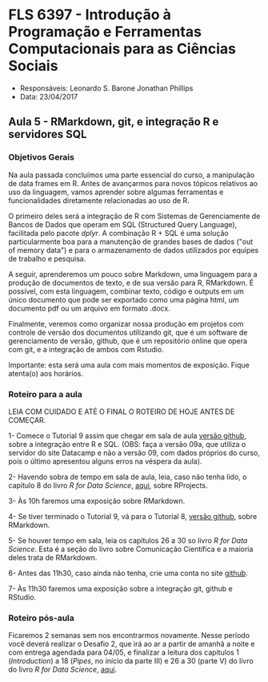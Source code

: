 #  FLS 6397 - Introdução à Programação e Ferramentas Computacionais para as Ciências Sociais

- Responsáveis: Leonardo S. Barone Jonathan Phillips
- Data: 23/04/2017

## Aula 5 -  RMarkdown, git, e integração R e servidores SQL

### Objetivos Gerais

Na aula passada concluímos uma parte essencial do curso, a manipulação de data frames em R. Antes de avançarmos para novos tópicos relativos ao uso da linguagem, vamos aprender sobre algumas ferramentas e funcionalidades diretamente relacionadas ao uso de R.

O primeiro deles será a integração de R com Sistemas de Gerenciamente de Bancos de Dados que operam em SQL (Structured Query Language), facilitada pelo pacote _dplyr_. A combinação R + SQL é uma solução particularmente boa para a manutenção de grandes bases de dados ("out of memory data") e para o armazenamento de dados utilizados por equipes de trabalho e pesquisa.

A seguir, aprenderemos um pouco sobre Markdown, uma linguagem para a produção de documentos de texto, e de sua versão para R, RMarkdown. É possível, com esta linguagem, combinar texto, código e outputs em um único documento que pode ser exportado como uma página html, um documento pdf ou um arquivo em formato .docx.

Finalmente, veremos como organizar nossa produção em projetos com controle de versão dos documentos utilizando git, que é um software de gerenciamento de versão, github, que é um repositório online que opera com git, e a integração de ambos com Rstudio.

Importante: esta será uma aula com mais momentos de exposição. Fique atenta(o) aos horários.

### Roteiro para a aula

LEIA COM CUIDADO E ATÉ O FINAL O ROTEIRO DE HOJE ANTES DE COMEÇAR.

1- Comece o Tutorial 9 assim que chegar em sala de aula [versão github](https://github.com/leobarone/FLS6397_2018/blob/master/tutorials/tutorial09a.Rmd), sobre a integração entre R e SQL. (OBS: faça a versão 09a, que utiliza o servidor do site Datacamp e não a versão 09, com dados próprios do curso, pois o último apresentou alguns erros na véspera da aula). 

2- Havendo sobra de tempo em sala de aula, leia, caso não tenha lido, o capítulo 8 do livro _R for Data Science_, [aqui](http://r4ds.had.co.nz/workflow-projects.html), sobre RProjects.

3- Às 10h faremos uma exposição sobre RMarkdown.

4- Se tiver terminado o Tutorial 9, vá para o Tutorial 8, [versão github](https://github.com/leobarone/FLS6397_2018/blob/master/tutorials/tutorial09a.Rmd), sobre RMarkdown.

5- Se houver tempo em sala, leia os capítulos 26 a 30 so livro _R for Data Science_. Esta é a seção do livro sobre Comunicação Científica e a maioria deles trata de RMarkdown.

6- Antes das 11h30, caso ainda não tenha, crie uma conta no site [github](https://github.com/).

7- Às 11h30 faremos uma exposição sobre a integração git, github e RStudio.

### Roteiro pós-aula

Ficaremos 2 semanas sem nos encontrarmos novamente. Nesse período você deverá realizar o Desafio 2, que irá ao ar a partir de amanhã a noite e com entrega agendada para 04/05, e finalizar a leitura dos capítulos 1 (_Introduction_) a 18 (_Pipes_, no início da parte III) e 26 a 30 (parte V) do livro do livro _R for Data Science_, [aqui](http://r4ds.had.co.nz/).